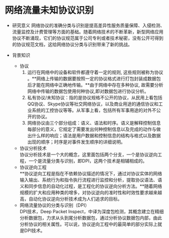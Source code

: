 网络流量未知协议识别
===
- 研究意义
    网络协议的准确分类与识别是提高差异性服务质量保障、入侵检测、流量监控及计费管理等方面的基础。随着网络技术的不断革新，新型网络应用协议不断涌现，它们的协议规范属于公司专利或者技术秘密，没有公开可得到的协议规范文档，这给网络协议分类与识别带来了新的挑战。

- 背景知识  
  - 协议  
    1. 运行在网络中的设备和软件都遵守着一定的规则, 这些规则被称为协议 。**网络上传输的数据要按照一定的协议格式进行打包封装成数据包后才能在网络中正确地传输。**由于网络中存在多种协议, 故需要分析网络中传输的数据包使用何种协议,即对数据包进行协议分析。  
    2. 私有协议/未知协议：指的是协议规格不公开的协议，从民用上看包括QQ协议、Skype协议等社交网络协议，以及商业用途的通信协议和工业系统的工控协议等等。从军事上看，包括所有军事用途的对外不公开的协议。  
    3. 网络协议由三个部分组成：语义、语法和时序。语义是解释控制信息每部分的意义，它规定了需要发出何种控制信息以及完成的动作与做出什么样的响应；语法是用户数据和控制信息的结构与格式以及数据出现的顺序；时序是对事件发生顺序的详细说明。  
  - 协议分析技术  
    协议分析技术是一个大的概念，这里面包括两个分支，一个是协议逆向工程，一个是流量分类与识别，即DPI，这两个技术是相辅相成的。  
  - 协议逆向工程  
    **协议逆向工程是指在不依赖协议描述的情况下，通过对协议实体的网络输入输出、系统行为和指令执行流程进行监控和分析，提取协议语法、语义和同步信息的自动化过程，是工程化的协议逆向分析方法。**随着网络规模的扩大和应用种类的增多，对协议逆向的准时性和时效性要求越来越高，自动化协议逆向分析技术成为人们追求的目标。  
  - 网络流量协议的分类与识别（DPI）  
    DPI技术，Deep Packet Inspect，中译为深度包检测，其概念建立在精细分析数据包，力求从头到尾分析数据包，通过分析协议数据包内部，由此分析协议的相关属性。可以说，协议逆向工程中的最简单的部分实际上就是DPI技术。  
    



